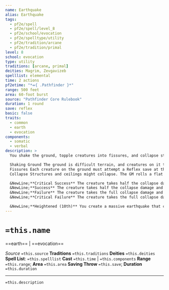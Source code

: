```yaml
---
name: Earthquake
alias: Earthquake
tags:
  - pf2e/spell
  - pf2e/spell/level_8
  - pf2e/school/evocation
  - pf2e/spelltype/utility
  - pf2e/tradition/arcane
  - pf2e/tradition/primal
level: 8
school: evocation
type: utility
traditions: [arcane, primal]
deities: Magrim, Zevgavizeb
spelllist: elemental
time: 2 actions
pf2etime: "*⬺{ .Pathfinder }*"
range: 500 feet
area: 60-foot burst
source: "Pathfinder Core Rulebook"
duration: 1 round
save: reflex
basic: false
traits:
  - common
  - earth
  - evocation
components:
  - somatic
  - verbal
description: >
  You shake the ground, topple creatures into fissures, and collapse structures. The GM might add additional effects in certain areas. Cliffs might collapse, causing creatures to fall, or a lake might drain as fissures open up below its surface, leaving a morass of quicksand.

  Shaking Ground The ground is difficult terrain, and creatures on it take a -2 circumstance penalty to attack rolls, AC, and skill checks.
  Fissures Each creature on the ground must attempt a Reflex save at the start of its turn to keep its footing and avoid falling into 40-foot-deep fissures that open beneath it. The fissures are permanent, and their sides require successful DC 15 climb to Climb.
  Collapse Structures and ceilings might collapse. The GM rolls a flat check for each (DC 16 Flat check for a sturdy structure, DC 14 Flat check for an average structure and most natural formations, DC 9 Flat check for a shoddy structure, all adjusted higher or lower as the GM sees fit). A collapse deals 11d6 bludgeoning damage; each creature caught in a collapse must attempt a Reflex save to avoid it.

  &NewLine;**Critical Success** The creature takes half the collapse damage.
  &NewLine;**Success** The creature takes half the collapse damage and falls [[Prone]].
  &NewLine;**Failure** The creature takes the full collapse damage and falls Prone.
  &NewLine;**Critical Failure** The creature takes the full collapse damage and falls into a fissure.

  &NewLine;**Heightened (10th)** You create a massive earthquake that can devastate a settlement. The range increases to half a mile and the area to a quarter-mile burst.
---
```

# `=this.name`
==earth== | ==evocation==

*Source* `=this.source`
**Traditions** `=this.traditions`
**Deities** `=this.deities`
**Spell List**: `=this.spelllist`
**Cast** `=this.time` | `=this.components`
**Range** `=this.range`; **Area** `=this.area`
**Saving Throw** `=this.save`; **Duration** `=this.duration`

***
`=this.description`